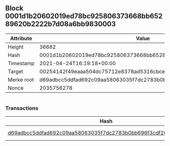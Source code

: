 ## Block 0001d1b20602019ed78bc925806373668bb65289620b2222b7d08a6bb9830003

Attribute | Value
--- | ---
Height | 36682
Hash | 0001d1b20602019ed78bc925806373668bb65289620b2222b7d08a6bb9830003
Timestamp | 2021-04-24T16:19:18+00:00
Target | 00254142f49eaaa504dc75712e8378ad5316cbcead634704b3734b6271167cc4
Merke root | d69adbcc5ddfad692c09aa58063035f7dc2783b0bb696f3cdf262258c6cbeae0
Nonce | 2035756278

```

```

### Transactions

Hash | Amount
--- | ---
[d69adbcc5ddfad692c09aa58063035f7dc2783b0bb696f3cdf262258c6cbeae0](d69adbcc5ddfad692c09aa58063035f7dc2783b0bb696f3cdf262258c6cbeae0.md) | 10.00000000 SKEPTI 
